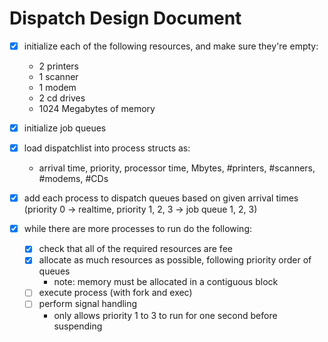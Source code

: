 

# Dispatch Design Document

- [x] initialize each of the following resources, and make sure they're empty:
	- 2 printers
	- 1 scanner
	- 1 modem
	- 2 cd drives
	- 1024 Megabytes of memory
- [x] initialize job queues
- [x] load dispatchlist into process structs as:
	- arrival time, priority, processor time, Mbytes, #printers, #scanners, #modems, #CDs
- [x] add each process to dispatch queues based on given arrival times (priority 0 -> realtime, priority 1, 2, 3 -> job queue 1, 2, 3)

- [x] while there are more processes to run do the following:
	- [x] check that all of the required resources are fee
	- [x] allocate as much resources as possible, following priority order of queues
		- note: memory must be allocated in a contiguous block
	- [ ] execute process (with fork and exec)
	- [ ] perform signal handling
		- only allows priority 1 to 3 to run for one second before suspending
